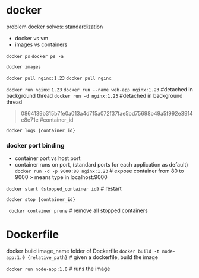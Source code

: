 # docker
problem docker solves: standardization
- docker vs vm
- images vs containers

`docker ps`
`docker ps -a`

`docker images`

`docker pull nginx:1.23`
`docker pull nginx`

`docker run nginx:1.23`
`docker run --name web-app nginx:1.23` #detached in background thread
`docker run -d nginx:1.23` #detached in background thread
> 0864139b315b7fe0a013a4d715a072f37fae5bd75698b49a5f992e3914e8e71e #container_id

`docker logs {container_id}`

### docker port binding
- container port vs host port
- container runs on port, (standard ports for each application as default)
`docker run -d -p 9000:80 nginx:1.23` # expose container from 80 to 9000 > means type in localhost:9000

`docker start {stopped_container id}` # restart

`docker stop {container_id}`

` docker container prune` # remove all stopped containers

# Dockerfile

 docker build   image_name    folder of Dockerfile
`docker build -t node-app:1.0 {relative_path}` # given a dockerfile, build the image

`docker run node-app:1.0` # runs the image